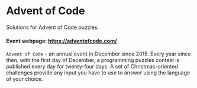 # Advent of Code

Solutions for Advent of Code puzzles.

#### Event webpage: https://adventofcode.com/

`Advent of Code` – an annual event in December since 2015. Every year since then, with the first day of December,
a programming puzzles contest is published every day for twenty-four days.
A set of Christmas-oriented challenges provide any input you have to use to answer using the language of your choice.
